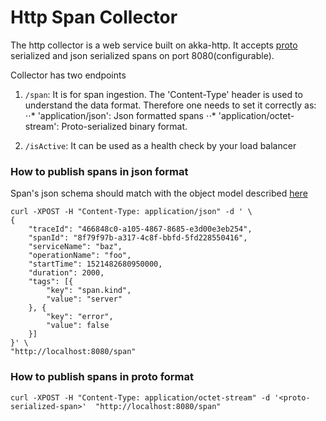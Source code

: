 # Http Span Collector

The http collector is a web service built on akka-http. It accepts [proto](https://github.com/ExpediaDotCom/haystack-idl/tree/master/proto) serialized and json serialized spans on port 8080(configurable).

Collector has two endpoints
 1.  `/span`: It is for span ingestion. The 'Content-Type' header is used to understand the data format. Therefore one needs to set it correctly as:
    ⋅⋅* 'application/json':  Json formatted spans 
    ⋅⋅* 'application/octet-stream': Proto-serialized binary format.

 2. `/isActive`: It can be used as a health check by your load balancer
 
### How to publish spans in json format

Span's json schema should match with the object model described [here](./src/main/scala/com/expedia/www/haystack/http/span/collector/json/Span.scala)

```
curl -XPOST -H "Content-Type: application/json" -d ' \
{
    "traceId": "466848c0-a105-4867-8685-e3d00e3eb254",
    "spanId": "8f79f97b-a317-4c8f-bbfd-5fd228550416",
    "serviceName": "baz",
    "operationName": "foo",
    "startTime": 1521482680950000,
    "duration": 2000,
    "tags": [{
        "key": "span.kind",
        "value": "server"
    }, {
        "key": "error",
        "value": false
    }]
}' \
"http://localhost:8080/span"
```

### How to publish spans in proto format

```
curl -XPOST -H "Content-Type: application/octet-stream" -d '<proto-serialized-span>'  "http://localhost:8080/span"
```